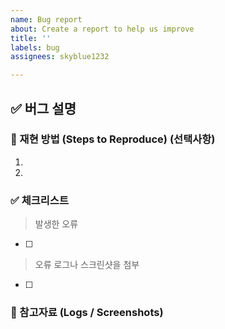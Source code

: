 ```yaml
---
name: Bug report
about: Create a report to help us improve
title: ''
labels: bug
assignees: skyblue1232

---
```


## ✅ 버그 설명
<!-- 발견한 버그에 대한 설명을 간단히 작성해주세요. -->

### 📌 재현 방법 (Steps to Reproduce) (선택사항)
1. 
2. 

### ✅ 체크리스트
> 발생한 오류
- [ ] 
> 오류 로그나 스크린샷을 첨부
- [ ] 

### 📸 참고자료 (Logs / Screenshots)
<!-- 관련된 에러 로그, 스크린샷 등을 첨부해주세요. -->
